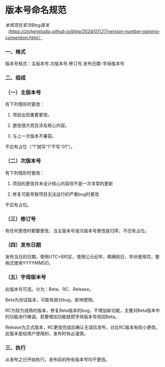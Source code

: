 # 版本号命名规范

_本规范在官方Blog首发（https://zichenstudio.github.io/blog/2024/07/27/version-number-naming-convention.html）_

### 一、格式

版本号格式：主版本号.次版本号.修订号.发布日期-字母版本号

### 二、组成

### （一）主版本号

有下列情形时更改：

1. 项目出现重要更改。

2. 更改很大而且涉及核心内容。

3. 与上一次版本不兼容。

不应有占位（“1”就写“1”不写“01”）。

### （二）次版本号

有下列情形时更改：

1. 项目的更改并未设计核心内容但不是一次寻常的更新

2. 修复可能导致项目无法运行的严重bug时更改

不应有占位。

### （三）修订号

有任何更改时都要更改，当主版本号或次版本号更改是归零，不应有占位。

### （四）发布日期

发布当日的日期，使用UTC+8时区，使用公元纪年，精确到日，年份使用完，整格式使用YYYYMMDD。

### （五）字母版本号

此版本号可选。分为：Beta、RC、Release。

Beta为测试版本，可能有部分bug，影响使用。

RC为较为成熟的版本，修复Beta版本的bug，不增加新功能，主要对Beta版本中的功能进行微调。若要增加功能就把字母版本号改回Beta。

Release为正式版本，RC更改完成后确认无误后发布，对比RC版本有较小更改。此版本是给用户使用的，发布时务必谨慎。

### 三、执行

从发布之日开始执行。发布前的所有版本号均不更改。
